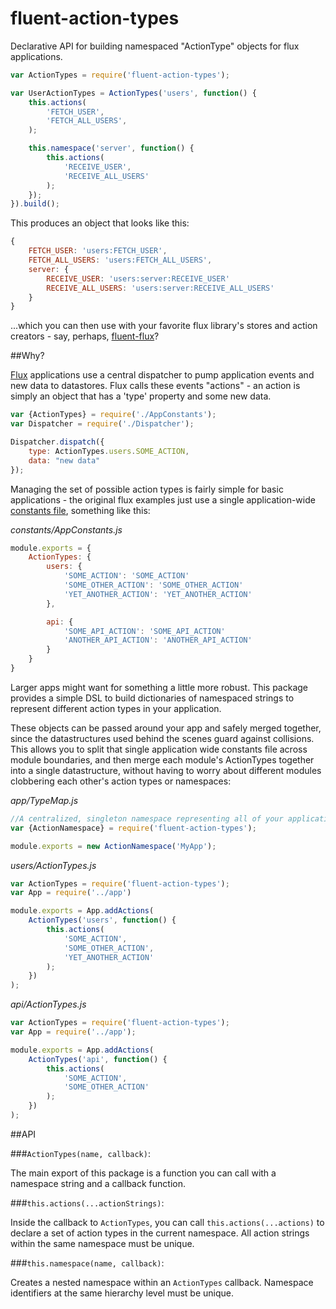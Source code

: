 fluent-action-types
===================

Declarative API for building namespaced "ActionType" objects for flux applications.

```js
var ActionTypes = require('fluent-action-types');

var UserActionTypes = ActionTypes('users', function() {
	this.actions(
		'FETCH_USER',
		'FETCH_ALL_USERS',
	);

	this.namespace('server', function() {
		this.actions(
			'RECEIVE_USER',
			'RECEIVE_ALL_USERS'
		);
	});
}).build();
```

This produces an object that looks like this:
```js
{
	FETCH_USER: 'users:FETCH_USER',
	FETCH_ALL_USERS: 'users:FETCH_ALL_USERS',
	server: {
		RECEIVE_USER: 'users:server:RECEIVE_USER'
		RECEIVE_ALL_USERS: 'users:server:RECEIVE_ALL_USERS'
	}
}
```

...which you can then use with your favorite flux library's stores and action creators - say, perhaps, [fluent-flux](https://github.com/iirvine/fluent-flux)?

##Why?

[Flux](https://github.com/facebook/flux) applications use a central dispatcher to pump application events and new data to datastores. Flux calls these events "actions" - an action is simply an object that has a 'type' property and some new data. 

```js
var {ActionTypes} = require('./AppConstants');
var Dispatcher = require('./Dispatcher');

Dispatcher.dispatch({
	type: ActionTypes.users.SOME_ACTION,
	data: "new data"
});
```

Managing the set of possible action types is fairly simple for basic applications - the original flux examples just use a single application-wide [constants file](https://github.com/facebook/flux/blob/master/examples/flux-chat/js/constants/ChatConstants.js), something like this:

*constants/AppConstants.js*
```js
module.exports = {
	ActionTypes: {
		users: {
			'SOME_ACTION': 'SOME_ACTION'
			'SOME_OTHER_ACTION': 'SOME_OTHER_ACTION'
			'YET_ANOTHER_ACTION': 'YET_ANOTHER_ACTION'
		},

		api: {
			'SOME_API_ACTION': 'SOME_API_ACTION'
			'ANOTHER_API_ACTION': 'ANOTHER_API_ACTION'
		}
	}
}
```

Larger apps might want for something a little more robust. This package provides a simple DSL to build dictionaries of namespaced strings to represent different action types in your application.

These objects can be passed around your app and safely merged together, since the datastructures used behind the scenes guard against collisions. This allows you to split that single application wide constants file across module boundaries, and then merge each module's ActionTypes together into a single datastructure, without having to worry about different modules clobbering each other's action types or namespaces:

*app/TypeMap.js*
```js
//A centralized, singleton namespace representing all of your application's action types
var {ActionNamespace} = require('fluent-action-types');

module.exports = new ActionNamespace('MyApp');
```

*users/ActionTypes.js*
```js
var ActionTypes = require('fluent-action-types');
var App = require('../app')

module.exports = App.addActions(
	ActionTypes('users', function() {
		this.actions(
			'SOME_ACTION',
			'SOME_OTHER_ACTION',
			'YET_ANOTHER_ACTION'
		);
	})
);
```

*api/ActionTypes.js*
```js
var ActionTypes = require('fluent-action-types');
var App = require('../app');

module.exports = App.addActions(
	ActionTypes('api', function() {
		this.actions(
			'SOME_ACTION',
			'SOME_OTHER_ACTION'
		);
	})
);
```

##API

###`ActionTypes(name, callback)`: 

The main export of this package is a function you can call with a namespace string and a callback function. 

###`this.actions(...actionStrings)`:

Inside the callback to `ActionTypes`, you can call `this.actions(...actions)` to declare a set of action types in the current namespace. All action strings within the same namespace must be unique.

###`this.namespace(name, callback)`:

Creates a nested namespace within an `ActionTypes` callback. Namespace identifiers at the same hierarchy level must be unique.
